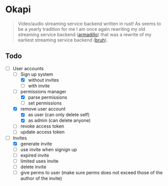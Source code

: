 # Okapi

> Video/audio streaming service backend written in rust! As seems to be a yearly tradition for me I am once again rewriting my old streaming service backend ([armadillo](https://github.com/ffamilyfriendly/armadillo/)) that was a rewrite of my earliest streaming service backend ([bruh](https://github.com/ffamilyfriendly/bruh)). 

## Todo
- [ ] User accounts
    - [ ] Sign up system
      - [X] without invites
      - [ ] with invite
    - [ ] permissions manager
      - [X] parse permissions
      - [ ] set permissions
    - [X] remove user account
      - [X] as user (can only delete self)
      - [X] as admin (can delete anyone)
    - [ ] revoke access token
    - [ ] update access token

- [ ] Invites
  - [X] generate invite
  - [ ] use invite when signign up
  - [ ] expired invite
  - [ ] limited uses invite
  - [ ] delete invite
  - [ ] give perms to user (make sure perms does not exceed those of the author of the invite)